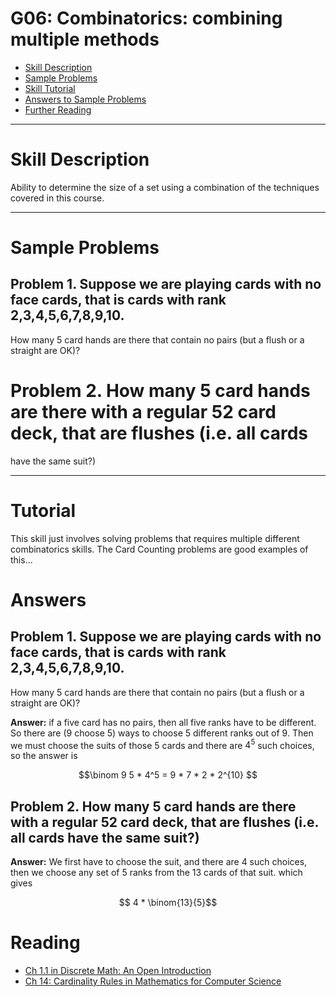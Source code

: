 # G06: Combinatorics: combining multiple methods

* [Skill Description](#skill-description)
* [Sample Problems](#Sample-Problems)
* [Skill Tutorial](#Tutorial)
* [Answers to Sample Problems](#Answers)
* [Further Reading](#Reading)

---

# Skill Description

Ability to determine the size of a set using a combination of the techniques covered in this course.


---

# Sample Problems

## Problem 1. Suppose we are playing cards with no face cards, that is cards with rank 2,3,4,5,6,7,8,9,10.
How many 5 card hands are there that contain no pairs (but a flush or a straight are OK)?

# Problem 2. How many 5 card hands are there with a regular 52 card deck, that are flushes (i.e. all cards
have the same suit?)

---

# Tutorial
This skill just involves solving problems that requires multiple different combinatorics skills.
The Card Counting problems are good examples of this...


# Answers

## Problem 1. Suppose we are playing cards with no face cards, that is cards with rank 2,3,4,5,6,7,8,9,10.
How many 5 card hands are there that contain no pairs (but a flush or a straight are OK)?

**Answer:** if a five card has no pairs, then all five ranks have to be different.
So there are (9 choose 5) ways to choose 5 different ranks out of 9. Then we must choose the suits
of those 5 cards and there are $4^5$ such choices, so the answer is

$$\binom 9 5 * 4^5 = 9 * 7 * 2 * 2^{10} $$

## Problem 2. How many 5 card hands are there with a regular 52 card deck, that are flushes (i.e. all cards have the same suit?)

**Answer:** We first have to choose the suit, and there are 4 such choices, then we choose any set of 5 ranks from the 13 cards of that suit.
which gives

$$ 4 * \binom{13}{5}$$


# Reading

* [Ch 1.1 in Discrete Math: An Open Introduction](https://discrete.openmathbooks.org/dmoi3/sec_counting-addmult.html)
* [Ch 14: Cardinality Rules in Mathematics for Computer Science](https://ocw.mit.edu/courses/6-042j-mathematics-for-computer-science-spring-2015/mit6_042js15_textbook.pdf)
  

